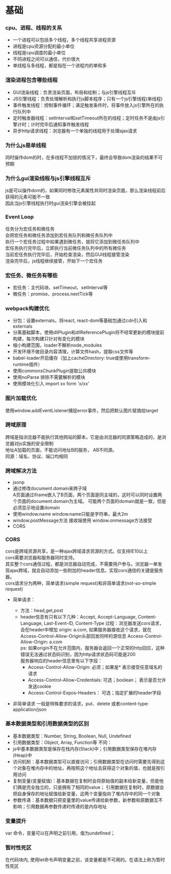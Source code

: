 # 基础

### cpu、进程、线程的关系
+ 一个进程可以包括多个线程，多个线程共享进程资源  
+ 进程是cpu资源分配的最小单位  
+ 线程是cpu调度的最小单位  
+ 不同进程之间可以通信，代价很大
+ 单线程与多线程，都是指在一个进程内的单和多

### 渲染进程包含哪些线程
+ GUI渲染线程：负责渲染页面，布局和绘制；与js引擎线程互斥
+ JS引擎线程：负责处理解析和执行js脚本程序；只有一个js引擎线程(单线程)
+ 事件触发线程：控制事件循环；满足触发条件时，将事件放入js引擎所在的执行队列中
+ 定时触发器线程：setInterval和setTimeout所在的线程；定时任务不是由js引擎计时；计时完毕后通知事件触发线程
+ 异步http请求线程：浏览器有一个单独的线程用于处理ajax请求

### 为什么js是单线程
同时操作dom的时，在多线程不加锁的情况下，最终会导致dom渲染的结果不可预期

### 为什么gui渲染线程与js引擎线程互斥
js是可以操作dom的，如果同时修改元素属性并同时渲染页面，那么渲染线程前后获得的元素可能不一致  
因此当js引擎线程执行时gui渲染引擎会被挂起

### Event Loop
任务分为宏任务和微任务  
会把宏任务和微任务添加到宏任务队列和微任务队列中  
执行一个宏任务过程中如果遇到微任务，就将它添加到微任务队列中  
宏任务执行完毕后，立即执行当前微任务队列中的所有微任务  
当前宏任务执行完毕后，开始检查渲染，然后GUI线程接管渲染  
渲染完毕后，js线程继续接管，开始下一个宏任务

### 宏任务、微任务有哪些
+ 宏任务：主代码块、setTimeout、setInterval等
+ 微任务：promise、process.nextTick等


### webpack构建优化
+ 分包：设置externals，将react, react-dom等基础包通过cdn引入和externals
+ 分离基础脚本，使用dllPlugin和dllReferencePlugin将不经常更新的模块提前构建，每次构建只针对有变化的模块
+ 缩小构建范围，loader不解析node_modules
+ 开发环境不做目录内容清理，计算文件hash，提取css文件等
+ babel-loader开启缓存（加上cacheDirectory: true或使用transform-runtime插件）
+ 使用commonsChunkPlugin提取公共模块
+ 使用noParse 排除不需要解析的模块
+ 使用模块化引入 import xx form 'x/xx'

### 图片加载优化
使用window.addEventListener捕捉error事件，然后把默认图片赋值给target

### 跨域原理
跨域是指浏览器不能执行其他网站的脚本。它是由浏览器的同源策略造成的，是浏览器对js实施的安全限制  
地址A加载的页面，不能访问地址B的服务， AB不同源。  
同源：域名、协议、端口均相同


### 跨域解决方法
+ jsonp
+ 通过修改document.domain来跨子域  
A页面通过iframe嵌入了B页面，两个页面是同主域的，这时可以同时设置两个页面的document.domain为主域。
可能两个页面的domain就是一致，但是必须显示地设置domain
+ 使用window.name window.name只能是字符串，最大2m
+ window.postMessage方法 接收端使用 window.onmessage方法接受
+ CORS 

### CORS
cors是跨域资源共享，是一种ajax跨域请求资源的方式。仅支持IE10以上  
cors需要浏览器和服务器同时支持。  
其实整个cors通信过程，都是浏览器自动完成，不需要用户参与。浏览器一单发现ajax跨域，就会自动添加一些附加的header信息。实现cors通信的关键是服务器。  
cors请求分为两种，简单请求(simple request)和非简单请求(not-so-simple request)
+ 简单请求：
    - 方法：head,get,post
    - header信息有只有以下几种：Accept, Accept-Language, Content-Language, Last-Event-ID, Content-Type
    过程：浏览器发送cors请求，会在header中增加 origin: a.com, 如果服务器接收这个请求，就在Access-Control-Allow-Origin头部回发同样的源信息 Access-Control-Allow-Origin: a.com  
    ps: 如果origin不在允许范围内，服务器会返回一个正常的http回应，这种错误无法通过状态码识别，因为http请求状态码可能是200  
    服务器响应的header信息里有以下字段：  
        * Access-Control-Allow-Origin: 必须；如果是* 表示接受任意域名的请求
        * Access-Control-Allow-Credentials: 可选；boolean； 表示是否允许发送cookie
        * Access-Control-Expos-Headers： 可选；指定扩展的header字段

+ 非简单请求 一般是特殊要求的请求，put、delete 或者content-type: application/json

### 基本数据类型和引用数据类型的区别
+ 基本数据类型：Number, String, Boolean, Null, Undefined
+ 引用数据类型：Object, Array, Function等
不同：
+ js中基本数据类型是保存在栈内存(Stack)中；引用数据类型保存在堆内存(Heap)中  
+ 访问机制：基本数据类型可以直接访问；引用数据类型在访问时需要先得到这个对象在堆内存中的地址，再按照这个地址去获得这个对象的值，也就是按引用访问
+ 复制变量(变量赋值)：基本数据在复制时会将原始值的副本给新变量，但是他们俩是完全独立的，只是拥有了相同的value； 引用数据在复制时，原数据会把自身保存的地址赋值给新变量，这两个变量指向了堆内存中的同一个对象
+ 参数传递：基本数据只把变量里的value传递给新参数，新参数和原数据互不影响；引用数据再参数传递时传递的是内存地址

### 变量提升
var 命令，变量可以在声明之前引用，值为undefined；

### 暂时性死区
在代码块内, 使用let命令声明变量之前，该变量都是不可用的。在语法上称为暂时性死区
